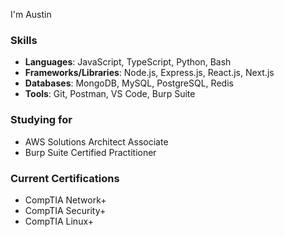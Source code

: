 

I'm Austin

###  Skills

- **Languages**: JavaScript, TypeScript, Python, Bash
- **Frameworks/Libraries**: Node.js, Express.js, React.js, Next.js
- **Databases**: MongoDB, MySQL, PostgreSQL, Redis
- **Tools**: Git, Postman, VS Code, Burp Suite

###  Studying for

- AWS Solutions Architect Associate
- Burp Suite Certified Practitioner

###  Current Certifications

- CompTIA Network+
- CompTIA Security+
- CompTIA Linux+


